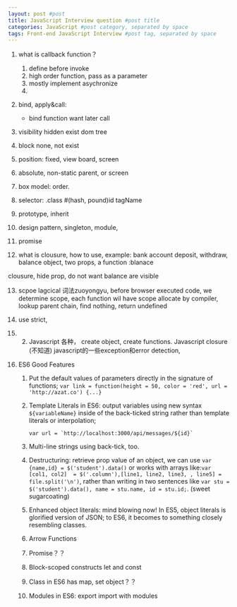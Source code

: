 ```yaml
---
layout: post #post
title: JavaScript Interview question #post title
categories: JavaScript #post category, separated by space
tags: Front-end JavaScript Interview #post tag, separated by space
---
```


1. what is callback function？

    1. define before invoke
    2. high order function, pass as a parameter
    3. mostly implement asychronize
    4. 

2. bind, apply&call:
    - bind function want later call

3. visibility hidden exist dom tree
4. block none, not exist

5. position: fixed, view board, screen

6. absolute, non-static parent, or screen

7. box model: order.

8. selector: .class #(hash, pound)id tagName

9. prototype, inherit

10. design pattern, singleton, module, 

11. promise

12. what is clousure, how to use, example:
 bank account deposit, withdraw, balance object, two props, a function :blanace

clousure, hide prop, do not want balance are visible 

13. scpoe lagcical 词法zuoyongyu, before browser executed code, we determine scope, each function wil have scope allocate by compiler, lookup parent chain, find nothing, return undefined 

14. use strict, 

15. 2. Javascript 各种， create object, create functions. Javascript closure (不知道)
javascript的一些exception和error detection,


1. ES6 Good Features

    1. Put the default values of parameters directly in the signature of functions; `var link = function(height = 50, color = 'red', url = 'http://azat.co') {...}`

    2. Template Literals in ES6: output variables using new syntax `${variableName}` inside of the back-ticked string rather than template literals or interpolation; 
        ```
        var url = `http://localhost:3000/api/messages/${id}`
        ```
    
    3. Multi-line strings using back-tick, too.

    4. Destructuring: retrieve prop value of an object, we can use `var {name,id} = $('student').data()` or works with arrays like:`var [col1, col2]  = $('.column'),[line1, line2, line3, , line5] = file.split('\n')`, rather than writing in two sentences like `var stu = $('student').data(), name = stu.name, id = stu.id;`. (sweet sugarcoating)

    5. Enhanced object literals: mind blowing now! In ES5, object literals is glorified version of JSON; to ES6, it becomes to something closely resembling classes.

    6. Arrow Functions

    7. Promise？？

    8. Block-scoped constructs let and const

    9. Class in ES6 has map, set object？？

    10. Modules in ES6: export import with modules

